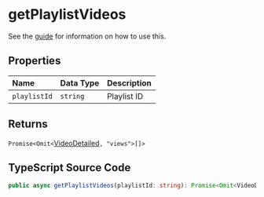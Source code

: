 # getPlaylistVideos

See the [guide](../../guides/usage/getPlaylistVideos.html) for information on how to use this.

## Properties

| Name         | Data Type | Description |
| :----------- | :-------- | :---------- |
| `playlistId` | `string`  | Playlist ID |

## Returns

`Promise<Omit<`[VideoDetailed](../interfaces/VideoDetailed.html)`, "views">[]>`

## TypeScript Source Code

```ts
public async getPlaylistVideos(playlistId: string): Promise<Omit<VideoDetailed, "views">[]>
```
